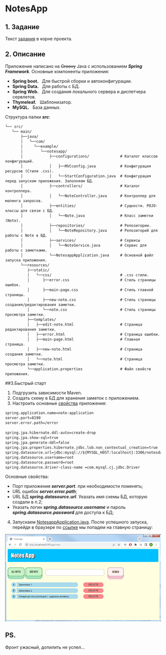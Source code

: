 # NotesApp

## 1. Задание
        
Текст [задания](./test_task.md) в корне проекта.

## 2. Описание

Приложение написано на ~~Groovy~~ Java с использованием _**Spring Framework**_. Основные компоненты приложения:

- **Spring boot.** &ensp;Для быстрой сборки и автоконфигурации.
- **Spring Data.** &ensp;Для работы с БД.
- **Spring Web.**  &ensp;Для создания локального сервера и диспетчера сервлетов.
- **Thymeleaf.**  &ensp;Шаблонизатор.
- **MySQL.**  &ensp;База данных.

Структура папки **_src_**:

```
└── src/ 
   └── main/
       ├──java/                                   
       │   └──com/                                 
       │     └──example/                         
       │        └──notesapp/                      
       │            ├──configurations/              # Каталог классов конфигураций.
       │            │   ├──MVCconfig.java           # Конфигурация ресурсов (Стили .css).
       │            │   └──StartConfiguration.java  # Конфигурация перед запуском приложения. Заполняем БД.
       │            ├──controllers/                 # Каталог контроллера.
       │            │   └──NoteController.java      # Контроллер для мапинга запросов.
       │            ├──entities/                    # Сущности. POJO-классы для связи с БД.
       │            │   └──Note.java                # Класс заметки (Note). 
       │            ├──repositories/                # Репозитории.
       │            │   └──NoteRepository.java      # Репозиторий для работы с Note в БД.                 
       │            ├──services/                    # Сервисы
       │            │   └──NoteService.java         # Сервис для работы с заметками.
       │            └──NotesappApplication.java     # Основной файл запуска приложения.
       └──resources/                              
          ├──static/                             
          │   └──css/                               # .css стили.
          │      ├──error.css                       # Стиль страницы ошибок.
          │      ├──main-page.css                   # Стиль главной страницы.
          │      ├──new-note.css                    # Стиль страницы создания/редактирования заметки.
          │      └──note.css                        # Стиль страницы просмотра заметки.
          ├──templates/                           
          │   ├──edit-note.html                     # Страница редактирования заметки.
          │   ├──error.html                         # Страница ошибки.
          │   ├──main-page.html                     # Главная страница.
          │   ├──new-note.html                      # Страница создания заметки.
          │   └──note.html                          # Страница просмотра заметки.
          └──application.properties                 # Файл свойств приложения.           

```

##3.Быстрый старт

1) Подгрузить зависимости Maven.
2) Создать схему в БД для хранения заметок с приложением.
3) Настроить основные [свойства](./src/main/resources/application.properties) приложения:

```properties
spring.application.name=note-application
server.port=8190
server.error.path=/error

spring.jpa.hibernate.ddl-auto=create-drop
spring.jpa.show-sql=true
spring.jpa.generate-ddl=false
spring.jpa.properties.hibernate.jdbc.lob.non_contextual_creation=true
spring.datasource.url=jdbc:mysql://${MYSQL_HOST:localhost}:3306/notesdatabase
spring.datasource.username=root
spring.datasource.password=root
spring.datasource.driver-class-name =com.mysql.cj.jdbc.Driver
```
Основные свойства:
- Порт приложения _**server.port**_. при необходимости поменять;
- URL ошибок **_server.error.path_**;
- URL БД _**spring.datasource.url**_. Указать имя схемы БД, которую создали в п.2;
- Указать логин _**spring.datasource.username**_ и пароль **_spring.datasource.password_** для доступа к БД;

4) Запускаем [NotesappApplication.java](./src/main/java/com/example/notesapp/NotesappApplication.java).
   После успешного запуска, перейдя в браузере по [ссылке](https://localhost:8190/app/main) мы попадем на главную страницу:

![Главная страница](/pic/main-page.PNG)

## PS.
Фронт ужасный, допилить не успел...
   
